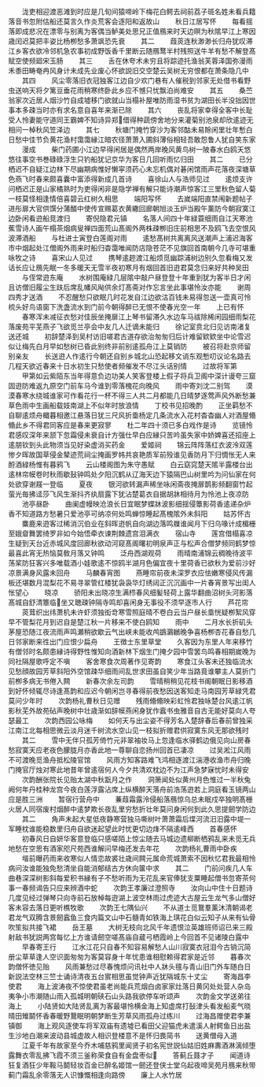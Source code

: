 <!-- { "loadSidebar": true } -->
　　泷吏相迎渡恶滩到时应是几旬间猿啼岭下梅花白鳄去祠前荔子斑名姓未看兵籍落音书忽附估船还莫言久作炎荒客会逐阳和返故山
　　秋日江居写怀
　　每看揺落即成悲况在漂零与别离为客偶当鲈美处思兄正值鴈来时天边暝为秋隂早江上寒因歳闰迟莫把丰姿比杨栁愁多萧飒恐先衰
　　其二
　　葭菼连秋渺渺长归舟犹叹滞江乡客衣欲冷邻机急农事初成野饭香千里断云随鴈鹜半村残照送牛羊有愁不解登髙赋空使频廻宋玉肠
　　其三
　　舌在休夸术未穷且将踪迹托渔翁芙蓉泽国弥漫雨禾黍田畴奄冉风身计未成先业废心怀欲説旧交空楚云吴树无穷恨都在萧条隐几中
　　其四
　　风尘零落旧衣冠独客江边自少欢门巷有人催税到邻家无处借书看野虫送响天将夕篱豆垂花雨稍寒终卧此乡应不憾只忧飘泊尚难安
　　其五
　　桑苎翁家次近居人烟沙竹自成墟移门欲就山当榻补屋唯防雨湿书贫为湖田长半没拙因世事本多疎当时亦有求名意自喜年来渐已除
　　其六
　　丧乱将家幸得全客中长耻受人怜妻能守道同王霸婢不知诗异郑借得种蔬傍舍地分来灌菊别池泉却欣逺迹无相问一棹秋风笠泽边
　　其七
　　秋塘门掩竹穿沙为客邻酤未易賖闲里壮年慙白日愁中佳节负黄花渔村霭霭縁江暗农径萧萧入圃斜薄俗相轻吾敢怨鲁人犹自笑东家
　　漫成
　　柴门药圃小江边早得闲居是偶然两岸晚风黄鸟树一陂春水白鸥天悠悠往事空书巻碌碌浮生只钓船犹记京华为客日几回听雨忆归田
　　其二
　　已分栖迟不自疑江边林下尽幽期病惟好懒寜须药心未忘机偶对碁闲馆雨声花落夜深塘草色燕飞时春来颇喜囊中富添得新成几首诗
　　喜徐山人与浩师见过
　　逺烦支许问栖迟正是山家橘熟时为吏得闲非是隐学禅有解只能诗潮声惊客江三里秋色留人菊一枝莫怪相逢情倍喜碧云红树久相思
　　端阳写怀
　　去嵗端阳直禁闱新题帖子进彤扉大官供馔分蒲醑中使传宣赐葛衣黄繖回廊朝旭淡玉炉当殿午薰防今朝寂寞江边卧闲看逰船竞渡归
　　寄倪隐君元镇
　　名落人间四十年緑蓑细雨自江天寒池蕉雪诗人画午榻茶烟病叟禅四面荒山髙阁外两株疎栁旧庄前相思不及鸥飞去空恨风波滞酒船
　　与杜进士寅登白莲阁对雨
　　逺愁髙树共离离风送潮声上浦迟海客市中烟起处江僧阁外雨来时船归杳霭唯闻防店隐苍茫不见旗回首南朝今几寺可堪重咏牧之诗
　　喜宋山人见过
　　携琴逺趂渡江船烦觅幽踪浦树边别久忽看梅又发话长应让鴈先眠一冬多暖天无雪半夜初寒月有烟回首旧逰君莫念归来好共种吴田
　　与侄常逰东庵
　　水树围庵緑几层隂中敲户昼登登十年重到犹为客半日才闲且访僧旧履尘生趺后席乱幡风飐供余灯髙斋对作忘言坐此事堪怜汝亦能
　　谢周四秀才送酒
　　不忍醒愁只欲眠几时花发自江边欲沽百钱未易得忽送一壶真可怜梳头好鸟语窗下洗盏流水到门前今朝得醉已无恨不使春光空一年
　　上已有怀
　　春寒浑未减征衣愁对佳辰坐掩扉江上琴书留滞久水边车马祓除稀闲园细雨梨花落废苑平芜燕子飞欲觅兰亭会中友几人迁谪未能归
　　徐记室贲北归见访南渚复送还城
　　初辞楚泽到吴村访旧嗟君古道存欲治匆匆归后计难留欵欵坐中论雪迟似让梅先白月早如愁树已昏此别终非前别逺孤舟江上莫销防
　　被召将赴京师留别亲友
　　长送逰人作逺行今朝还自别乡城北山恐起移文诮东观慙叨议论名路去几程天欲近春来十日水初生只愁使者频催发不尽江头话别情
　　过故将军第
　　甲第如云紫陌东当年得意负边功美人笑客登楼上假子将兵卫阁中深计谩夸三窟固逰防难返九原空门前车马今谁到零落槐花向晚风
　　雨中寄刘沈二别驾
　　漠漠春寒水绕城谁家可作看花行一杯不得三人共二月都能几日晴梦逐莺声风外断愁兼草色雨中生画船载妓南湖上不似年时放浪情
　　丁校书见招晚酌
　　正坐羁愁不自聊逺烦舟檝暮相邀江悬落日犹三尺风折埀杨定几条流水入花村杳杳幽人对酒屋翛翛此乡不得君同客应是春来更寂寥
　　杜二年四十须已多白戏作是诗
　　览镜怜君感叹深年来颔下忽霜侵未衰自计方强仕早白应縁只苦吟虽失家中娇婢喜还招座上逺朋钦到头此物须当见好染虚消买药金
　　爱姬祠
　　锦云阵阵落红衣波泠双莲惨夕晖故国草侵金辇迹荒祠尘掩画罗帏共哀艳质军前殁谁见香防月下归惆怅无人来酹酒緑杨惟有暮鸦飞
　　云山楼阁图为朱守愚赋
　　白云窈窕楚天隂半露楼台出逺林帘幙卷时秋雨歇鼔钟鸣处夕阳沉鹤从辽海天边下猿隔巴山树里吟为问仙家在何处欲穿谢屐一登临
　　夏夜
　　银河欲转漏声稀坐咏闲斋夜掩扉鹊影频翻窗竹起萤光毎拂迳莎飞风生渐抖齐纨扇露下犹沾楚葛衣自据胡牀相待月为怜池上夜凉防
　　池亭昼卧
　　曲阑虚幔映沧浪长日宜眠梦蝶牀波影细揺侵簟影荷香逺递杂炉香不知道路方愁暑只爱池亭可纳凉何处鸣蝉惊睡起髙槐隂外未斜阳
　　姑苏怀古
　　麋鹿来逰客过稀消沉伯业在斜晖逰帆自向湖边落鸣屧谁闻月下归乌喙计成楣栅至娥睂舞罢绮罗非如今始悟牵衣谏荆棘遗宫泪满衣
　　宿山寺
　　莲宫借榻喜凉生疑到天台近赤城风度回廊秋欲动河窥髙阁曙初明泉声正与松声合僧梦频同鹤梦惊最喜此宵无热恼莫敎月落又钟鸣
　　泛舟西湖观荷
　　雨晴南浦锦云稠晚待波平荡桨防狂客兴多唯载酒小娃歌逺不惊鸥半湖月色偏宜夜十里荷香已欲秋为爱前沙好凉景满身风露未回舟
　　马麟春宵图
　　燕睡帘前夜未深罗衣应怯嫩寒侵风传漏板还堪数月混梨花不易寻翠管红楼犹袅袅华灯绣闼正沉沉画中一片春宵景写出闺人怅望心
　　晓凉
　　骄阳未出晓凉生满栉春风细髪轻荷上露华翻曲沼树头河影落髙城自舒清簟临坐又聴疎钟隔寺鸣却喜闲身无事役不须早逐市人行
　　芦花帘
　　菼茸织出纬萧机未许虾须独衒竒寒雪照庭晴不卷白云当户昼长埀恍疑栁絮风穿早不管梨花月到迟自是楚江秋一片移来不使白鸥知
　　雨中
　　二月水长折矶头茅屋恐随江夜流雨声鸣瀬稍欲歇云气出峡未能收鸬鷀鸂鶒晚争喜杨栁杏花春自愁几日邻家断来徃出门应恨少扁舟
　　王徴士东里草堂
　　久客因为东里人年来移竹有僧邻时名颇患縁诗得野性惟知向酒新林下烟生门掩夕园中雪罢鸟鸣春相期嵗晚为同社隔屋歌呼定不嗔
　　客舍寒食次周著作见寄韵
　　寒食江头客未还独临流水见愁顔故园芳草斜阳外空馆疎华细雨间乱世求田虽自笑少年当路竟谁攀主人莫折门前栁多病无书倦入闗
　　新春次余左司韵
　　雪晴稍稍见花枝书阁朝眠日影移酒到好怀倾辄尽诗逢髙韵和应迟今朝闲岂寻春得前夜愁因送客知走马南园芳草緑凭君莫问少年时
　　次韵杨礼曹秋日见赠
　　残雨翛翛映彩虹怜君独咏楚台风逺江帆影秋芜外故苑砧声晚树中壮歳渐如辞幙燕闲身犹作蠧书虫雅音自古无能好莫向人夸瑟最工
　　次韵西园公咏梅
　　如何天与出尘姿不得芳名入楚辞春后春前曾独采江南江北每相思微云淡月迷千树流水空山见一枝拟折赠君供寂寞东风无那欲残时
　　其二
　　雪中无伴只孤芳倚竹元非翠袖妆马上忽逢临水驿鹤边俄见向山房春愁寂寞天应老夜色朦胧月亦香此地一尊聊自恋扬州回首已凄凉
　　过吴淞江风雨不可渡晚觅渔舟抵松陵官馆
　　风雨方知客路难飞鸿相逐渡江湍港收渔市舟归晚门掩官厅烛对寒此地昔年曾逺宿何人今夕共清欢枕边不为江声急梦寐忧时未得安
　　次韵酬张院长见贻太湖中秋翫月之作
　　洞箫闻处似黄州月色惟过一半秋兔阙何年丹桂种龙宫今夜白莲浮露沾席上纵横醉天落舟前浩荡逰若上洞庭看玉镜两山应是胜三洲
　　暂宿行营舟中
　　蒹葭霜露泠侵船落鴈惊乌总未眠戍卒独明髙栅火居人同宿废村烟醉中逺梦欺长夜乱里穷愁折壮年莫问身闲何到此久思提劒学防边
　　其二
　　角声未起大星低夜静寒营独马嘶树叶萧萧霜后堞河流汨汨露中堤一军睡枕谁能稳数里归舟自欲迷起望此时忧更切边烽不隔逺峰西
　　首春感怀
　　初春风日自妍华客意登临只感嗟陌上惊尘随去马城边遗柳断栖鸦乱来未觅无兵地愁在空思有酒家咫尺苑西谁解问早梅还发去年花
　　次韵杨礼曹雨中卧疾
　　堦前曝药雨来收寒似人情恋故裘壮歳间闗元属命荒城萧索不因秋忆君我最相怜病问汝谁能独免愁清坐自能消郁结古方休向箧中求
　　其二
　　门前问疾几人车曲巷深深树影斜每爱积书縁有子不愁听雨为无花乱来官俸犹支粟睡起僧书忽寄茶何事一春频谒告只应来辨酒中蛇
　　次韵王孝廉过澄照寺
　　汝向山中住十日题诗几度见经过弹琴只向寺前石放棹每逰湖上波空林雨过虎迹大古屋云生龙气多山僧好客未容去落日更听樵牧歌
　　次韵王七隅仙兴
　　不从道士觅鵞羣薰沐清朝谒老君龙气双腾含景劒蠧鱼三食内篇文山中石髓青如铁海上琪花白似云知子从来有仙骨吹笙拟共接飞裙
　　岳王墓
　　大树无枝向北风千年遗恨泣英雄班师诏已来三殿射敌书犹説两宫每忆上方谁请劒空嗟髙庙自蔵弓栖霞岭上今回首不见诸陵白露中
　　早春寄王行
　　江水江花只自春不知容易解愁人山川寂寞衣冠泪今古销沉简册尘草草逢人空识面匆匆为客莫容身十年忧患谁相慰赖得君家是近邻
　　暮春次韵僧怀徳见贻
　　风雨兼愁过尽春愧烦问讯社中人牀头氊与青山旧门外车随白日新説法空林三竺士诵诗清夜五台賔相思虽觉钟声近犹隔城东十丈尘
　　寄海昌李使君
　　海上波涛夜不惊使君虽老尚能兵荒烟白卤家家灶落日黄冈处处营人杂岛夷争小市潮随山雨入孤城明朝硖石山头路我欲停车听颂声
　　次韵金文学送弟往海上
　　小陆贤如大陆贤乱离为客最堪怜横金海上知虚席打鼔津头看发船麦气晓晴田雉鬬怀香春暖野鵞眠明朝梦断生芳草风雨孤舟过练川
　　过海昌赠使君李兼镇御
　　海上观风逐使车将军双庙有遗墟已看田父迎猫虎未遣溪人射鳄鱼日出盐生沙地白潮来波动县城虚故人相识登楼意不是怀归畏简书
　　送黄僧母入道
　　江夏千年有故家至今乔木哺慈鸦里闻贤子初名宪世説仙姑旧姓麻夀酒淋漓倾堕露舞衣零乱拂飞霞不须三釜称荣食自有金盘枣似
　　答蓟丘聂才子
　　闻道诗狂复酒狂少年鞍马鬬轻妆百金已醉名姬馆一劒还登侠士堂乌起夜啼吴苑月鴈来秋带蓟门霜乱余零落无人识慷慨相逢向路傍
　　廉上人水竹居
